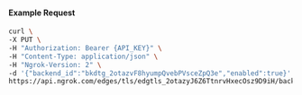 <!-- Code generated for API Clients. DO NOT EDIT. -->

#### Example Request

```bash
curl \
-X PUT \
-H "Authorization: Bearer {API_KEY}" \
-H "Content-Type: application/json" \
-H "Ngrok-Version: 2" \
-d '{"backend_id":"bkdtg_2otazvF8hyumpQvebPVsceZpQ3e","enabled":true}' \
https://api.ngrok.com/edges/tls/edgtls_2otazyJ6Z6TtnrvHxecOsz9D9iH/backend
```
